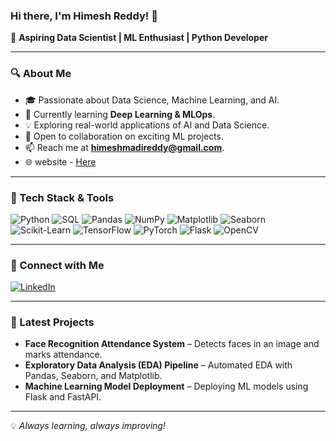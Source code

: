 ### Hi there, I'm Himesh Reddy! 👋

🚀 **Aspiring Data Scientist | ML Enthusiast | Python Developer**

---

### 🔍 About Me
- 🎓 Passionate about Data Science, Machine Learning, and AI.
- 🌱 Currently learning **Deep Learning & MLOps**.
- 💡 Exploring real-world applications of AI and Data Science.
- 🔭 Open to collaboration on exciting ML projects.
- 📫 Reach me at **himeshmadireddy@gmail.com**.
- 🌐 website - [Here](https://himeshrdy.netlify.app/)
---

### 📌 Tech Stack & Tools

![Python](https://img.shields.io/badge/Python-3776AB?style=for-the-badge&logo=python&logoColor=white)
![SQL](https://img.shields.io/badge/SQL-4479A1?style=for-the-badge&logo=mysql&logoColor=white)
![Pandas](https://img.shields.io/badge/Pandas-150458?style=for-the-badge&logo=pandas&logoColor=white)
![NumPy](https://img.shields.io/badge/Numpy-013243?style=for-the-badge&logo=numpy&logoColor=white)
![Matplotlib](https://img.shields.io/badge/Matplotlib-008080?style=for-the-badge&logo=plotly&logoColor=white)
![Seaborn](https://img.shields.io/badge/Seaborn-5A4FCF?style=for-the-badge&logo=seaborn&logoColor=white)
![Scikit-Learn](https://img.shields.io/badge/Scikit%20Learn-F7931E?style=for-the-badge&logo=scikitlearn&logoColor=white)
![TensorFlow](https://img.shields.io/badge/TensorFlow-FF6F00?style=for-the-badge&logo=tensorflow&logoColor=white)
![PyTorch](https://img.shields.io/badge/PyTorch-EE4C2C?style=for-the-badge&logo=pytorch&logoColor=white)
![Flask](https://img.shields.io/badge/Flask-000000?style=for-the-badge&logo=flask&logoColor=white)
![OpenCV](https://img.shields.io/badge/OpenCV-27338B?style=for-the-badge&logo=opencv&logoColor=white)

---

### 🔗 Connect with Me
[![LinkedIn](https://img.shields.io/badge/LinkedIn-Himesh%20Reddy-blue?style=for-the-badge&logo=linkedin)](https://linkedin.com/in/himeshreddyy)

---

### 🚀 Latest Projects
- **Face Recognition Attendance System** – Detects faces in an image and marks attendance.
- **Exploratory Data Analysis (EDA) Pipeline** – Automated EDA with Pandas, Seaborn, and Matplotlib.
- **Machine Learning Model Deployment** – Deploying ML models using Flask and FastAPI.

---

💡 *Always learning, always improving!*

